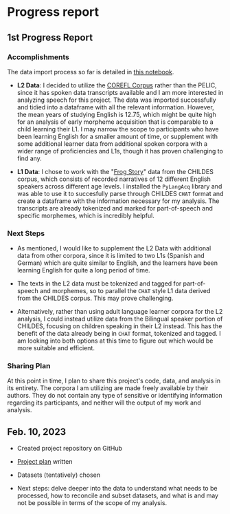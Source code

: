 # Progress report

## 1st Progress Report

### Accomplishments

The data import process so far is detailed in [this notebook](/notebooks/data_curation.ipynb).

 - **L2 Data**: I decided to utilize the [COREFL Corpus](http://corefl.learnercorpora.com/) rather than the PELIC, since it has spoken data transcripts available and I am more interested in analyzing speech for this project. The data was imported successfully and tidied into a dataframe with all the relevant information. However, the mean years of studying English is 12.75, which might be quite high for an analysis of early morpheme acquisition that is comparable to a child learning their L1. I may narrow the scope to participants who have been learning English for a smaller amount of time, or supplement with some additional learner data from additional spoken corpora with a wider range of proficiencies and L1s, though it has proven challenging to find any.

- **L1 Data**: I chose to work with the "[Frog Story](https://childes.talkbank.org/access/Frogs/English-Slobin.html)" data from the CHILDES corpus, which consists of recorded narratives of 12 different English speakers across different age levels. I installed the `PyLangAcq` library and was able to use it to succesfully parse through CHILDES `CHAT` format and create a dataframe with the information necessary for my analysis. The transcripts are already tokenized and marked for part-of-speech and specific morphemes, which is incredibly helpful. 

### Next Steps

- As mentioned, I would like to supplement the L2 Data with additional data from other corpora, since it is limited to two L1s (Spanish and German) which are quite similar to English, and the learners have been learning English for quite a long period of time. 

- The texts in the L2 data must be tokenized and tagged for part-of-speech and morphemes, so to parallel the `CHAT` style L1 data derived from the CHILDES corpus. This may prove challenging.

- Alternatively, rather than using adult language learner corpora for the L2 analysis, I could instead utilize data from the Bilingual speaker portion of CHILDES, focusing on children speaking in their L2 instead. This has the benefit of the data already being in `CHAT` format, tokenized and tagged. I am looking into both options at this time to figure out which would be more suitable and efficient. 

### Sharing Plan

At this point in time, I plan to share this project's code, data, and analysis in its entirety. The corpora I am utilizing are made freely available by their authors. They do not contain any type of sensitive or identifying information regarding its participants, and neither will the output of my work and analysis.

## Feb. 10, 2023

- Created project repository on GitHub

- [Project plan](/project_plan.md) written

- Datasets (tentatively) chosen

- Next steps: delve deeper into the data to understand what needs to be processed, how to reconcile and subset datasets, and what is and may not be possible in terms of the scope of my analysis.